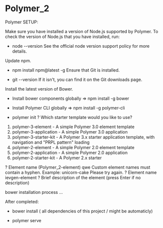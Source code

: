 # Polymer_2

Polymer SETUP:

Make sure you have installed a version of Node.js supported by Polymer. To check the version of Node.js that you have installed, run:

- node --version
  See the official node version support policy for more details.

Update npm.

- npm install npm@latest -g
  Ensure that Git is installed.

- git --version
  If it isn't, you can find it on the Git downloads page.

Install the latest version of Bower.

- Install bower components globally => npm install -g bower

- Install Polymer CLI globally => npm install -g polymer-cli

- polymer init
  ? Which starter template would you like to use?

1. polymer-3-element - A simple Polymer 3.0 element template
2. polymer-3-application - A simple Polymer 3.0 application
3. polymer-3-starter-kit - A Polymer 3.x starter application template, with navigation and "PRPL pattern" loading
4. polymer-2-element - A simple Polymer 2.0 element template
5. polymer-2-application - A simple Polymer 2.0 application
6. polymer-2-starter-kit - A Polymer 2.x starter

? Element name (Polymer_2-element) qwe
Custom element names must contain a hyphen. Example: unicorn-cake
Please try again.
? Element name ievgen-element
? Brief description of the element (press Enter if no description)

bower installation process ...

After completed:

- bower install ( all dependencies of this project / might be automaticly)

- polymer serve
